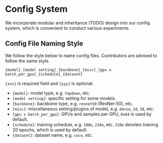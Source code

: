 # Config System
We incorporate modular and inheritance (TODO) design into our config system, which is convenient to conduct various experiments.

## Config File Naming Style

We follow the style below to name config files. Contributors are advised to follow the same style.

```
{model}_[model setting]_{backbone}_[misc]_[gpu x batch_per_gpu]_{schedule}_{dataset}
```

`{xxx}` is required field and `[yyy]` is optional.

- `{model}`: model type, e.g. `topdown`, etc.
- `[model setting]`: specific setting for some models.
- `{backbone}`: backbone type, e.g. `resnet50` (ResNet-50), etc.
- `[misc]`: miscellaneous setting/plugins of model, e.g. `dense`, `2d`, `3d`, etc.
- `[gpu x batch_per_gpu]`: GPUs and samples per GPU, `8x64` is used by default.
- `{schedule}`: training schedule, e.g. `100e`, `210e`, etc. `210e` denotes training 20 epochs, which is used by default.
- `{dataset}`: dataset name, e.g. `coco`, etc.
